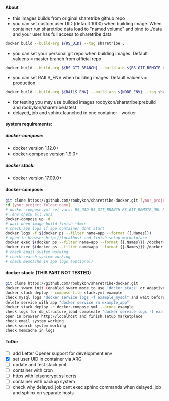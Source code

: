 #### About
 - this images builds from original sharetribe github repo
 - you can set custom user UID (default 1000) when building image. When container run sharetribe data load to "named volume" and bind to ./data and your user has full access to sharetribe data
 ```sh
 docker build --build-arg ${RS_UID} --tag sharetribe .
 ```
 - you can set your personal git repo when building images. Default valuens = master branch from official repo
 ```sh
 docker build --build-arg ${RS_GIT_BRANCH} --build-arg ${RS_GIT_REMOTE_URL} --tag sharetribe .
 ```
 - you can set RAILS_ENV when  building images. Default valuens = production
 ```sh
 docker build --build-arg ${RAILS_ENV} --build-arg ${NODE_ENV} --tag sharetribe .
 ```
 - for testing you may use builded images roobykon/sharetribe:prebuild and roobykon/sharetribe:latest
 - delayed_job and sphinx launched in one container - worker 

#### system requirements:

##### docker-compose:
 - docker version 1.12.0+
 - docker-compose version 1.9.0+

##### docker stack:
 - docker version 17.09.0+

#### docker-compose:
```sh
git clone https://github.com/roobykon/sharetribe-docker.git [your_project_folder_name]
cd [your_project_folder_name]
# docker-compose.yml set vars: RS_UID RS_GIT_BRANCH RS_GIT_REMOTE_URL RAILS_ENV NODE_ENV
# .env check all vars
docker-compose up -d
# wait when image build finish ~5min
# check app logs if app container dont start
docker logs -f $(docker ps --filter name=app --format {{.Names}})
# open in browser http://localhost and finish setup marketplace
docker exec $(docker ps --filter name=app --format {{.Names}}) /docker-entrypoint.sh --help
docker exec $(docker ps --filter name=app --format {{.Names}}) /docker-entrypoint.sh config all
# check email system working
# check search system working
# check memcache in app logs (optional)
```

#### docker stack: (THIS PART NOT TESTED)
```sh
git clone https://github.com/roobykon/sharetribe-docker.git
docker swarm init (enabled swarm mode to use 'docker stack' or adaptive docker-compose.yml for docker-compose command)
docker stack deploy --compose-file stack.yml example
check mysql logs "docker service logs -f example_mysql" and wait before "mysqld: ready for connections"
delete service with app "docker service rm example_app"
docker stack deploy -c docker-compose.yml --prune example
check logs for db_structure_load compleate "docker service logs -f example_app"
open in browser http://localhost and finish setup marketplace
check email system working
check search system working
check memcache in logs
```

#### ToDo:
  - [ ] add Letter Opener support for development env
  - [x] set user UID in container via ARG
  - [ ] update and test stack.yml
  - [ ] container with cron
  - [ ] https with letsencrypt ssl certs
  - [ ] container with backup system
  - [ ] check why delayed_job cant exec sphinx commands when delayed_job and sphinx on separate hosts
